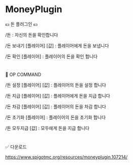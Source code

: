 # MoneyPlugin

💵 돈 플러그인 💵

/돈 : 자신의 돈을 확인합니다

/돈 보내기 [플레이어] [값] : 플레이어에게 돈을 보냅니다

/돈 확인 [플레이어] : 플레이어의 돈을 확인 합니다

# 

🔨 OP COMMAND 

/돈 설정 [플레이어] [값] : 플레이어의 돈을 설정 합니다

/돈 지급 [플레이어] [값] : 플레이어에게 돈을 지급 합니다

/돈 차감 [플레이어] [값]  : 플레이어의 돈을 차감 합니다

/돈 초기화 [플레이어] : 플레이어의 돈을 초기화 합니다

/돈 모두지급 [값] : 모두에게 돈을 지급 합니다

#

✅ 다운로드

https://www.spigotmc.org/resources/moneyplugin.107214/
